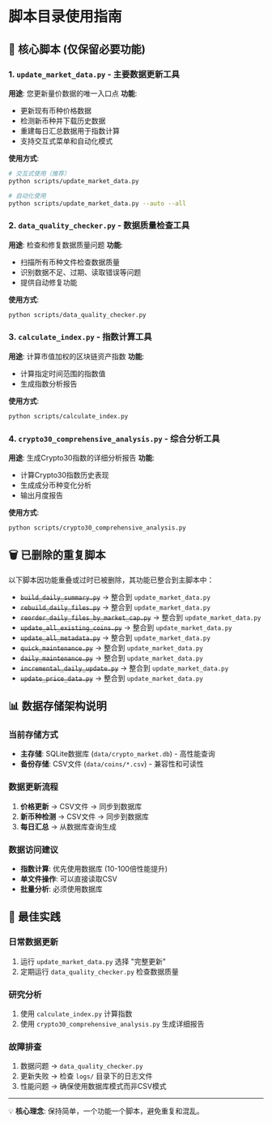 # 脚本目录使用指南

## 🎯 核心脚本 (仅保留必要功能)

### 1. `update_market_data.py` - 主要数据更新工具

**用途**: 您更新量价数据的唯一入口点
**功能**:

- 更新现有币种价格数据
- 检测新币种并下载历史数据
- 重建每日汇总数据用于指数计算
- 支持交互式菜单和自动化模式

**使用方式**:

```bash
# 交互式使用（推荐）
python scripts/update_market_data.py

# 自动化使用
python scripts/update_market_data.py --auto --all
```

### 2. `data_quality_checker.py` - 数据质量检查工具

**用途**: 检查和修复数据质量问题
**功能**:

- 扫描所有币种文件检查数据质量
- 识别数据不足、过期、读取错误等问题
- 提供自动修复功能

**使用方式**:

```bash
python scripts/data_quality_checker.py
```

### 3. `calculate_index.py` - 指数计算工具

**用途**: 计算市值加权的区块链资产指数
**功能**:

- 计算指定时间范围的指数值
- 生成指数分析报告

**使用方式**:

```bash
python scripts/calculate_index.py
```

### 4. `crypto30_comprehensive_analysis.py` - 综合分析工具

**用途**: 生成Crypto30指数的详细分析报告
**功能**:

- 计算Crypto30指数历史表现
- 生成成分币种变化分析
- 输出月度报告

**使用方式**:

```bash
python scripts/crypto30_comprehensive_analysis.py
```

## 🗑️ 已删除的重复脚本

以下脚本因功能重叠或过时已被删除，其功能已整合到主脚本中：

- ~~`build_daily_summary.py`~~ → 整合到 `update_market_data.py`
- ~~`rebuild_daily_files.py`~~ → 整合到 `update_market_data.py`  
- ~~`reorder_daily_files_by_market_cap.py`~~ → 整合到 `update_market_data.py`
- ~~`update_all_existing_coins.py`~~ → 整合到 `update_market_data.py`
- ~~`update_all_metadata.py`~~ → 整合到 `update_market_data.py`
- ~~`quick_maintenance.py`~~ → 整合到 `update_market_data.py`
- ~~`daily_maintenance.py`~~ → 整合到 `update_market_data.py`
- ~~`incremental_daily_update.py`~~ → 整合到 `update_market_data.py`
- ~~`update_price_data.py`~~ → 整合到 `update_market_data.py`

## 📊 数据存储架构说明

### 当前存储方式

- **主存储**: SQLite数据库 (`data/crypto_market.db`) - 高性能查询
- **备份存储**: CSV文件 (`data/coins/*.csv`) - 兼容性和可读性

### 数据更新流程

1. **价格更新** → CSV文件 → 同步到数据库
2. **新币种检测** → CSV文件 → 同步到数据库  
3. **每日汇总** → 从数据库查询生成

### 数据访问建议

- **指数计算**: 优先使用数据库 (10-100倍性能提升)
- **单文件操作**: 可以直接读取CSV
- **批量分析**: 必须使用数据库

## 🚀 最佳实践

### 日常数据更新

1. 运行 `update_market_data.py` 选择 "完整更新"
2. 定期运行 `data_quality_checker.py` 检查数据质量

### 研究分析

1. 使用 `calculate_index.py` 计算指数
2. 使用 `crypto30_comprehensive_analysis.py` 生成详细报告

### 故障排查

1. 数据问题 → `data_quality_checker.py`
2. 更新失败 → 检查 `logs/` 目录下的日志文件
3. 性能问题 → 确保使用数据库模式而非CSV模式

---

💡 **核心理念**: 保持简单，一个功能一个脚本，避免重复和混乱。
